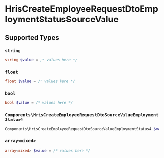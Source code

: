 # HrisCreateEmployeeRequestDtoEmploymentStatusSourceValue


## Supported Types

### `string`

```php
string $value = /* values here */
```

### `float`

```php
float $value = /* values here */
```

### `bool`

```php
bool $value = /* values here */
```

### `Components\HrisCreateEmployeeRequestDtoSourceValueEmploymentStatus4`

```php
Components\HrisCreateEmployeeRequestDtoSourceValueEmploymentStatus4 $value = /* values here */
```

### `array<mixed>`

```php
array<mixed> $value = /* values here */
```

